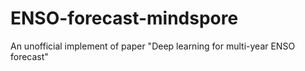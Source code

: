 # ENSO-forecast-mindspore
An unofficial implement of paper "Deep learning for multi-year ENSO forecast"
